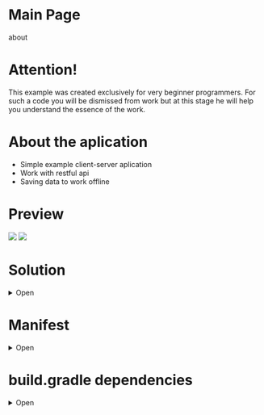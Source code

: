 # Main Page
about

# Attention! 
This example was created exclusively for very beginner programmers. For such a code you will be dismissed from work but at this stage he will help you understand the essence of the work.

# About the aplication
 - Simple example client-server aplication
 - Work with restful api
 - Saving data to work offline

# Preview

![](http://media.giphy.com/media/fHlMhMIIByBLImbAIv/giphy.gif) ![](http://media.giphy.com/media/1ipjUVgMqKEuWs6TuM/giphy.gif)





# Solution
<details><summary>Open</summary>
<p>	
 

- create [`communication`](https://github.com/gamestudiostandart/Newspaper/tree/master/app/src/main/java/newspaper/gamestudiostandart/newspaper/repository/communication) to [`server with API`](https://newsapi.org/)
- create a [`database.`](https://github.com/gamestudiostandart/Newspaper/tree/master/app/src/main/java/newspaper/gamestudiostandart/newspaper/repository/database) where we will transfer data from the server
- create [`aplication.`](https://github.com/gamestudiostandart/Newspaper/tree/master/app/src/main/java/newspaper/gamestudiostandart/newspaper/aplication) It will work with UI

</p>
</details>


# Manifest
<details><summary>Open</summary>
<p>

[`Manifest`](https://github.com/gamestudiostandart/Newspaper/blob/master/app/src/main/AndroidManifest.xml)

## Permissions
+ internet

## Aplication
+ activity - MainActivity
+ activity - SearchActivity

</p>
</details>


# build.gradle dependencies
<details><summary>Open</summary>
<p>

[`build.gradle`](https://github.com/gamestudiostandart/Newspaper/blob/master/app/build.gradle)
+ compileSdkVersion 27
+ minSdkVersion 21
+ targetSdkVersion 27

## Standard UI librarys
+ implementation fileTree(include: ['*.jar'], dir: 'libs')
+ implementation 'com.android.support:appcompat-v7:27.1.1'
+ implementation 'com.android.support:design:27.1.1'
+ implementation 'com.android.support:cardview-v7:27.1.1'
+ implementation 'com.android.support:recyclerview-v7:27.1.1'
+ implementation 'com.android.support:support-v4:27.1.1'

## Moxy(MVP)
+ implementation 'com.arello-mobile:moxy:1.5.3'
+ implementation 'com.arello-mobile:moxy-android:1.5.3'
+ implementation 'com.arello-mobile:moxy-app-compat:1.5.3'
+ annotationProcessor 'com.arello-mobile:moxy-compiler:1.5.3'

## Retofit
+ implementation 'com.squareup.retrofit2:retrofit:2.3.0'
+ implementation 'com.squareup.retrofit2:converter-gson:2.3.0'
+ implementation 'com.squareup.okhttp3:logging-interceptor:3.10.0'

## Glide
+ implementation 'com.github.bumptech.glide:glide:3.8.0'

## Third-party libraries for working with UI
+ implementation 'me.everything:overscroll-decor-android:1.0.4'
+ implementation 'com.baoyz.pullrefreshlayout:library:1.2.0'

</p>
</details>
